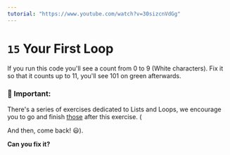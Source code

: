 ```yaml
---
tutorial: "https://www.youtube.com/watch?v=30sizcnVdGg"
---
```


# `15` Your First Loop

If you run this code you'll see a count from 0 to 9 (White characters).  Fix it so that it counts up to 11, you'll see 101 on green afterwards.

### :mag_right: Important: 
There's a series of exercises dedicated to Lists and Loops, we encourage you to go and finish [those](https://github.com/4GeeksAcademy/python-lists-loops-programming-exercises) after this exercise. (
    
And then, come back! :smiley:).

**Can you fix it?**
